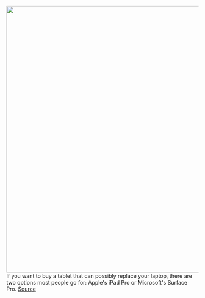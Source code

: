 <img src='https://cdn.vox-cdn.com/thumbor/rh9CYH4BheZas8bV9W2IkLtklYo=/0x0:2040x1360/1200x675/filters:focal(877x380:1203x706)/cdn.vox-cdn.com/uploads/chorus_image/image/67430025/dseifert_200916_4197_0001.0.0.jpg' width='700px' /><br/>
If you want to buy a tablet that can possibly replace your laptop, there are two options most people go for: Apple's iPad Pro or Microsoft's Surface Pro.
<a href='https://www.theverge.com/21444688/samsung-galaxy-tab-s7-plus-review'> Source <a/>